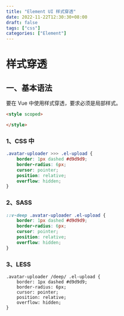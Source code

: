 ```yaml
---
title: "Element UI 样式穿透"
date: 2022-11-22T12:30:30+08:00
draft: false
tags: ["css"]
categories: ["Element"]
---
```

# 样式穿透

## 一、基本语法

要在 Vue 中使用样式穿透，要求必须是局部样式。

```html
<style scoped>

</style>
```

### 1、CSS 中

```css
.avatar-uploader >>> .el-upload {
    border: 1px dashed #d9d9d9;
    border-radius: 6px;
    cursor: pointer;
    position: relative;
    overflow: hidden;
}
```

### 2、SASS

```scss
::v-deep .avatar-uploader .el-upload {
    border: 1px dashed #d9d9d9;
    border-radius: 6px;
    cursor: pointer;
    position: relative;
    overflow: hidden;
}
```

### 3、LESS

```less
.avatar-uploader /deep/ .el-upload {
    border: 1px dashed #d9d9d9;
    border-radius: 6px;
    cursor: pointer;
    position: relative;
    overflow: hidden;
}
```


